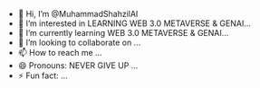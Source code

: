 - 👋 Hi, I’m @MuhammadShahzilAI
- 👀 I’m interested in LEARNING WEB 3.0 METAVERSE & GENAI...
- 🌱 I’m currently learning WEB 3.0 METAVERSE & GENAI...
- 💞️ I’m looking to collaborate on ...
- 📫 How to reach me ...
- 😄 Pronouns: NEVER GIVE UP ...
- ⚡ Fun fact: ...

<!---
MuhammadShahzilAI/MuhammadShahzilAI is a ✨ special ✨ repository because its `README.md` (this file) appears on your GitHub profile.
You can click the Preview link to take a look at your changes.
--->
